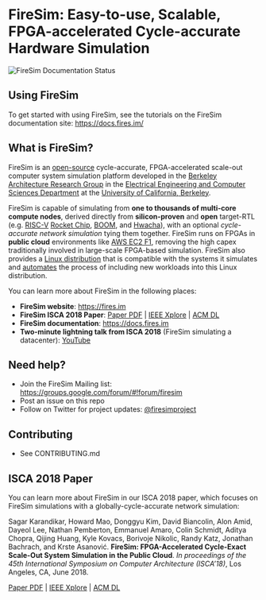 # FireSim: Easy-to-use, Scalable, FPGA-accelerated Cycle-accurate Hardware Simulation

![FireSim Documentation Status](https://readthedocs.org/projects/firesim/badge/)

## Using FireSim

To get started with using FireSim, see the tutorials on the FireSim documentation
site: https://docs.fires.im/

## What is FireSim?

FireSim is an [open-source](https://github.com/firesim/firesim) cycle-accurate,
FPGA-accelerated scale-out computer system simulation platform developed in the
[Berkeley Architecture Research Group][ucb-bar] in the [Electrical Engineering
and Computer Sciences Department][eecs] at the [University of California,
Berkeley][berkeley].

FireSim is capable of simulating from **one to thousands of multi-core compute
nodes**, derived directly from **silicon-proven** and **open** target-RTL (e.g. [RISC-V][riscv] [Rocket Chip][rocket-chip], [BOOM][boom], and [Hwacha][hwacha]), with
an optional *cycle-accurate network simulation* tying them together. FireSim
runs on FPGAs in **public cloud** environments like [AWS EC2
F1](https://aws.amazon.com/ec2/instance-types/f1/), removing the high capex
traditionally involved in large-scale FPGA-based simulation. FireSim also 
provides a [Linux distribution](https://github.com/firesim/firesim-software)
that is compatible with the systems it simulates and
[automates](https://docs.fires.im/en/latest/Advanced-Usage/Workloads/Defining-Custom-Workloads.html)
the process of including new workloads into this Linux distribution.

You can learn more about FireSim in the following places:

* **FireSim website**: https://fires.im
* **FireSim ISCA 2018 Paper**: [Paper PDF](https://sagark.org/assets/pubs/firesim-isca2018.pdf) | [IEEE Xplore](https://ieeexplore.ieee.org/document/8416816) | [ACM DL](https://dl.acm.org/citation.cfm?id=3276543)
* **FireSim documentation**: https://docs.fires.im
* **Two-minute lightning talk from ISCA 2018** (FireSim simulating a datacenter): [YouTube](https://www.youtube.com/watch?v=4XwoSe5c8lY)

## Need help?

* Join the FireSim Mailing list: https://groups.google.com/forum/#!forum/firesim
* Post an issue on this repo
* Follow on Twitter for project updates: [@firesimproject](https://twitter.com/firesimproject)

## Contributing

* See CONTRIBUTING.md

## ISCA 2018 Paper

You can learn more about FireSim in our ISCA 2018 paper, which focuses on
FireSim simulations with a globally-cycle-accurate network simulation:

Sagar Karandikar, Howard Mao, Donggyu Kim, David Biancolin, Alon Amid, Dayeol
Lee, Nathan Pemberton, Emmanuel Amaro, Colin Schmidt, Aditya Chopra, Qijing
Huang, Kyle Kovacs, Borivoje Nikolic, Randy Katz, Jonathan Bachrach, and Krste
Asanović. **FireSim: FPGA-Accelerated Cycle-Exact Scale-Out System Simulation in
the Public Cloud**. *In proceedings of the 45th International Symposium
on Computer Architecture (ISCA’18)*, Los Angeles, CA, June 2018.

[Paper PDF](https://sagark.org/assets/pubs/firesim-isca2018.pdf) | [IEEE Xplore](https://ieeexplore.ieee.org/document/8416816) | [ACM DL](https://dl.acm.org/citation.cfm?id=3276543)


[ucb-bar]: http://bar.eecs.berkeley.edu
[eecs]: https://eecs.berkeley.edu
[berkeley]: https://berkeley.edu
[riscv]: https://riscv.org/
[rocket-chip]: https://github.com/freechipsproject/rocket-chip
[boom]: https://github.com/ucb-bar/riscv-boom
[hwacha]: https://github.com/ucb-bar/hwacha
